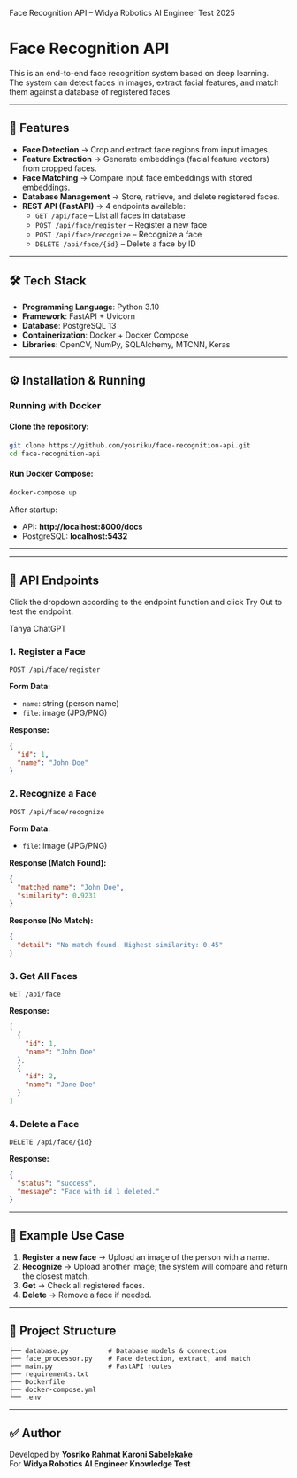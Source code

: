 Face Recognition API – Widya Robotics AI Engineer Test 2025

# Face Recognition API 

This is an end-to-end face recognition system based on deep learning.  
The system can detect faces in images, extract facial features, and match them against a database of registered faces.

---

## 🚀 Features
- **Face Detection** → Crop and extract face regions from input images.  
- **Feature Extraction** → Generate embeddings (facial feature vectors) from cropped faces.  
- **Face Matching** → Compare input face embeddings with stored embeddings.  
- **Database Management** → Store, retrieve, and delete registered faces.  
- **REST API (FastAPI)** → 4 endpoints available:
  - `GET /api/face` – List all faces in database  
  - `POST /api/face/register` – Register a new face  
  - `POST /api/face/recognize` – Recognize a face  
  - `DELETE /api/face/{id}` – Delete a face by ID

---

## 🛠️ Tech Stack
- **Programming Language**: Python 3.10  
- **Framework**: FastAPI + Uvicorn  
- **Database**: PostgreSQL 13  
- **Containerization**: Docker + Docker Compose  
- **Libraries**: OpenCV, NumPy, SQLAlchemy, MTCNN, Keras

---

## ⚙️ Installation & Running

### **Running with Docker**

#### Clone the repository:
```bash
git clone https://github.com/yosriku/face-recognition-api.git
cd face-recognition-api
```

#### Run Docker Compose:
```bash
docker-compose up
```

After startup:
- API: **http://localhost:8000/docs**  
- PostgreSQL: **localhost:5432**  

---

---

## 🔗 API Endpoints

Click the dropdown according to the endpoint function and click Try Out to test the endpoint.









Tanya ChatGPT


### 1. **Register a Face**
`POST /api/face/register`

**Form Data:**
- `name`: string (person name)
- `file`: image (JPG/PNG)

**Response:**
```json
{
  "id": 1,
  "name": "John Doe"
}
```

### 2. **Recognize a Face**
`POST /api/face/recognize`

**Form Data:**
- `file`: image (JPG/PNG)

**Response (Match Found):**
```json
{
  "matched_name": "John Doe",
  "similarity": 0.9231
}
```

**Response (No Match):**
```json
{
  "detail": "No match found. Highest similarity: 0.45"
}
```

### 3. **Get All Faces**
`GET /api/face`

**Response:**
```json
[
  {
    "id": 1,
    "name": "John Doe"
  },
  {
    "id": 2,
    "name": "Jane Doe"
  }
]
```

### 4. **Delete a Face**
`DELETE /api/face/{id}`

**Response:**
```json
{
  "status": "success",
  "message": "Face with id 1 deleted."
}
```

---

## 🧪 Example Use Case

1. **Register a new face** → Upload an image of the person with a name.  
2. **Recognize** → Upload another image; the system will compare and return the closest match.  
3. **Get** → Check all registered faces.  
4. **Delete** → Remove a face if needed.

---

## 📂 Project Structure

```
├── database.py          # Database models & connection
├── face_processor.py    # Face detection, extract, and match
├── main.py              # FastAPI routes
├── requirements.txt
├── Dockerfile
├── docker-compose.yml
└── .env
```

---

## ✅ Author
Developed by **Yosriko Rahmat Karoni Sabelekake**  
For **Widya Robotics AI Engineer Knowledge Test**

